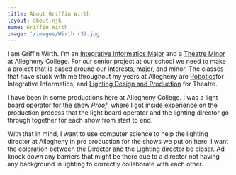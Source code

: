 ```yaml
---
title: About Griffin Wirth
layout: about.njk
name: Griffin Wirth
image: '/images/Wirth (3).jpg'
---
```


I am Griffin Wirth. I'm an [Integrative Informatics Major](https://catalog.allegheny.edu/preview_program.php?catoid=39&poid=3380&returnto=1251) and a [Theatre Minor](https://catalog.allegheny.edu/preview_program.php?catoid=39&poid=3389&returnto=1251) at Allegheny College. For our senior project at our school we need to make a project that is based around our interests, major, and minor. The classes that have stuck with me throughout my years at Allegheny are [Robotics](https://catalog.allegheny.edu/preview_course_nopop.php?catoid=39&coid=26536)for Integrative Informatics, and [Lighting Design and Production](https://catalog.allegheny.edu/preview_course_nopop.php?catoid=39&coid=27632) for Theatre. 

I have been in some productions here at Allegheny College. I was a light board operator for the show *Proof*, where I got inside experience on the production process that the light board operator and the lighting director go through together for each show from start to end.

With that in mind, I want to use computer science to help the lighting director at Allegheny in pre production for the shows we put on here. I want the coloration between the Director and the Lighting director be closer. Ad knock down any barriers that might be there due to a director not having any background in lighting to correctly collaborate with each other.





